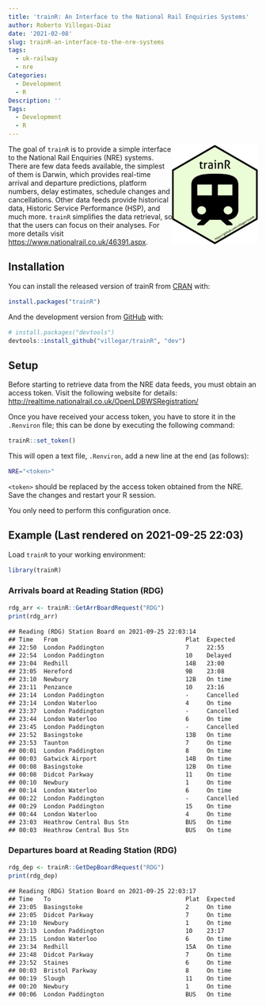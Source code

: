 ```yaml
---
title: 'trainR: An Interface to the National Rail Enquiries Systems'
author: Roberto Villegas-Diaz
date: '2021-02-08'
slug: trainR-an-interface-to-the-nre-systems
tags:
  - uk-railway
  - nre
Categories:
  - Development
  - R
Description: ''
Tags:
  - Development
  - R
---
```


<img src="https://raw.githubusercontent.com/villegar/trainR/main/inst/images/logo.png" alt="logo" align="right" height=200px/>

The goal of `trainR` is to provide a simple interface to the 
National Rail Enquiries (NRE) systems. There are few data feeds 
available, the simplest of them is Darwin, which provides real-time 
arrival and departure predictions, platform numbers, delay estimates, 
schedule changes and cancellations. Other data feeds provide historical 
data, Historic Service Performance (HSP), and much more. `trainR` 
simplifies the data retrieval, so that the users can focus on their 
analyses. For more details visit 
https://www.nationalrail.co.uk/46391.aspx.

## Installation

You can install the released version of trainR from [CRAN](https://CRAN.R-project.org) with:

``` r
install.packages("trainR")
```

And the development version from [GitHub](https://github.com/) with:

``` r
# install.packages("devtools")
devtools::install_github("villegar/trainR", "dev")
```

## Setup
Before starting to retrieve data from the NRE data feeds, you must obtain an access token. 
Visit the following website for details: http://realtime.nationalrail.co.uk/OpenLDBWSRegistration/

Once you have received your access token, you have to store it in the `.Renviron` file; this can be 
done by executing the following command:


```r
trainR::set_token()
```

This will open a text file, `.Renviron`, add a new line at the end (as follows):

```bash
NRE="<token>"
```

`<token>` should be replaced by the access token obtained from the NRE. Save the changes and restart 
your R session.

You only need to perform this configuration once.

## Example (Last rendered on 2021-09-25 22:03)

Load `trainR` to your working environment:

```r
library(trainR)
```

### Arrivals board at Reading Station (RDG)


```r
rdg_arr <- trainR::GetArrBoardRequest("RDG")
print(rdg_arr)
```

```
## Reading (RDG) Station Board on 2021-09-25 22:03:14
## Time   From                                    Plat  Expected
## 22:50  London Paddington                       7     22:55
## 22:54  London Paddington                       10    Delayed
## 23:04  Redhill                                 14B   23:00
## 23:05  Hereford                                9B    23:08
## 23:10  Newbury                                 12B   On time
## 23:11  Penzance                                10    23:16
## 23:14  London Paddington                       -     Cancelled
## 23:14  London Waterloo                         4     On time
## 23:37  London Paddington                       -     Cancelled
## 23:44  London Waterloo                         6     On time
## 23:45  London Paddington                       -     Cancelled
## 23:52  Basingstoke                             13B   On time
## 23:53  Taunton                                 7     On time
## 00:01  London Paddington                       8     On time
## 00:03  Gatwick Airport                         14B   On time
## 00:08  Basingstoke                             12B   On time
## 00:08  Didcot Parkway                          11    On time
## 00:10  Newbury                                 1     On time
## 00:14  London Waterloo                         6     On time
## 00:22  London Paddington                       -     Cancelled
## 00:29  London Paddington                       15    On time
## 00:44  London Waterloo                         4     On time
## 23:03  Heathrow Central Bus Stn                BUS   On time
## 00:03  Heathrow Central Bus Stn                BUS   On time
```

### Departures board at Reading Station (RDG)


```r
rdg_dep <- trainR::GetDepBoardRequest("RDG")
print(rdg_dep)
```

```
## Reading (RDG) Station Board on 2021-09-25 22:03:17
## Time   To                                      Plat  Expected
## 23:05  Basingstoke                             2     On time
## 23:05  Didcot Parkway                          7     On time
## 23:10  Newbury                                 1     On time
## 23:13  London Paddington                       10    23:17
## 23:15  London Waterloo                         6     On time
## 23:34  Redhill                                 15A   On time
## 23:48  Didcot Parkway                          7     On time
## 23:52  Staines                                 6     On time
## 00:03  Bristol Parkway                         8     On time
## 00:19  Slough                                  11    On time
## 00:20  Newbury                                 1     On time
## 00:06  London Paddington                       BUS   On time
```
